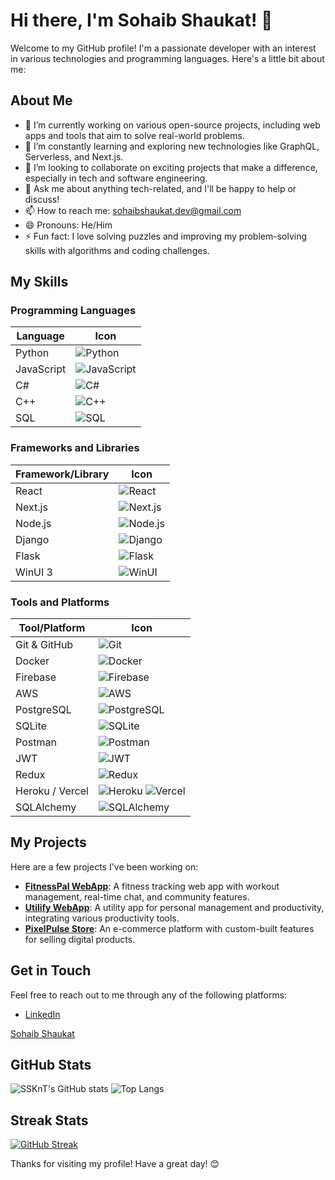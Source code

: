 # Hi there, I'm Sohaib Shaukat! 👋

Welcome to my GitHub profile! I'm a passionate developer with an interest in various technologies and programming languages. Here's a little bit about me:

## About Me

- 🔭 I’m currently working on various open-source projects, including web apps and tools that aim to solve real-world problems.
- 🌱 I’m constantly learning and exploring new technologies like GraphQL, Serverless, and Next.js.
- 👯 I’m looking to collaborate on exciting projects that make a difference, especially in tech and software engineering.
- 💬 Ask me about anything tech-related, and I'll be happy to help or discuss!
- 📫 How to reach me: [sohaibshaukat.dev@gmail.com](mailto:sohaibshaukat.dev@gmail.com)
- 😄 Pronouns: He/Him
- ⚡ Fun fact: I love solving puzzles and improving my problem-solving skills with algorithms and coding challenges.

## My Skills

### Programming Languages

| Language   | Icon                |
|------------|---------------------|
| Python     | ![Python](https://img.shields.io/badge/-Python-3776AB?style=flat&logo=python&logoColor=white) |
| JavaScript | ![JavaScript](https://img.shields.io/badge/-JavaScript-F7DF1E?style=flat&logo=javascript&logoColor=black) |
| C#         | ![C#](https://img.shields.io/badge/-C%23-239120?style=flat&logo=csharp&logoColor=white) |
| C++        | ![C++](https://img.shields.io/badge/-C%2B%2B-00599C?style=flat&logo=cplusplus&logoColor=white) |
| SQL        | ![SQL](https://img.shields.io/badge/-SQL-000000?style=flat&logo=sql&logoColor=white) |


### Frameworks and Libraries

| Framework/Library | Icon                                                  |
|-------------------|-------------------------------------------------------|
| React             | ![React](https://img.shields.io/badge/-React-61DAFB?style=flat&logo=react&logoColor=black) |
| Next.js           | ![Next.js](https://img.shields.io/badge/-Next.js-000000?style=flat&logo=next.js&logoColor=white) |
| Node.js           | ![Node.js](https://img.shields.io/badge/-Node.js-339933?style=flat&logo=node.js&logoColor=white) |
| Django            | ![Django](https://img.shields.io/badge/-Django-092E20?style=flat&logo=django&logoColor=white) |
| Flask             | ![Flask](https://img.shields.io/badge/-Flask-000000?style=flat&logo=flask&logoColor=white) |
| WinUI 3           | ![WinUI](https://img.shields.io/badge/-WinUI-5C2D91?style=flat&logo=windows&logoColor=white) |

### Tools and Platforms

| Tool/Platform     | Icon                                                   |
|-------------------|--------------------------------------------------------|
| Git & GitHub      | ![Git](https://img.shields.io/badge/-Git-F05032?style=flat&logo=git&logoColor=white) |
| Docker            | ![Docker](https://img.shields.io/badge/-Docker-2496ED?style=flat&logo=docker&logoColor=white) |
| Firebase          | ![Firebase](https://img.shields.io/badge/-Firebase-FFCA28?style=flat&logo=firebase&logoColor=black) |
| AWS               | ![AWS](https://img.shields.io/badge/-AWS-232F3E?style=flat&logo=amazonaws&logoColor=white) |
| PostgreSQL        | ![PostgreSQL](https://img.shields.io/badge/-PostgreSQL-336791?style=flat&logo=postgresql&logoColor=white) |
| SQLite            | ![SQLite](https://img.shields.io/badge/-SQLite-003B57?style=flat&logo=sqlite&logoColor=white) |
| Postman           | ![Postman](https://img.shields.io/badge/-Postman-FF6C37?style=flat&logo=postman&logoColor=white) |
| JWT               | ![JWT](https://img.shields.io/badge/-JWT-000000?style=flat&logo=json-web-tokens&logoColor=white) |
| Redux             | ![Redux](https://img.shields.io/badge/-Redux-764ABC?style=flat&logo=redux&logoColor=white) |
| Heroku / Vercel   | ![Heroku](https://img.shields.io/badge/-Heroku-430098?style=flat&logo=heroku&logoColor=white) ![Vercel](https://img.shields.io/badge/-Vercel-000000?style=flat&logo=vercel&logoColor=white) |
| SQLAlchemy        | ![SQLAlchemy](https://img.shields.io/badge/-SQLAlchemy-7A0A0A?style=flat&logo=sqlalchemy&logoColor=white) |


## My Projects

Here are a few projects I've been working on:

- [**FitnessPal WebApp**](https://github.com/SSKnT/my-fitnesspal): A fitness tracking web app with workout management, real-time chat, and community features.
- [**Utilify WebApp**](https://github.com/SSKnT/utilify-webapp): A utility app for personal management and productivity, integrating various productivity tools.
- [**PixelPulse Store**](https://github.com/SSKnT/PixelPulse-Store): An e-commerce platform with custom-built features for selling digital products.

## Get in Touch

Feel free to reach out to me through any of the following platforms:

- [LinkedIn](https://www.linkedin.com/in/sohaib-shaukat-7s)

<script src="https://platform.linkedin.com/badges/js/profile.js" async defer type="text/javascript"></script>
<div class="badge-base LI-profile-badge" data-locale="en_US" data-size="medium" data-theme="light" data-type="VERTICAL" data-vanity="sohaib-shaukat-7s" data-version="v1"><a class="badge-base__link LI-simple-link" href="https://pk.linkedin.com/in/sohaib-shaukat-7s?trk=profile-badge">Sohaib Shaukat</a></div>

## GitHub Stats

![SSKnT's GitHub stats](https://github-readme-stats.vercel.app/api?username=SSKnT&show_icons=true&theme=radical)
![Top Langs](https://github-readme-stats.vercel.app/api/top-langs/?username=SSKnT&layout=compact&theme=radical)

## Streak Stats

[![GitHub Streak](https://github-readme-streak-stats.herokuapp.com/?user=SSKnT&theme=radical)](https://git.io/streak-stats)

Thanks for visiting my profile! Have a great day! 😊
